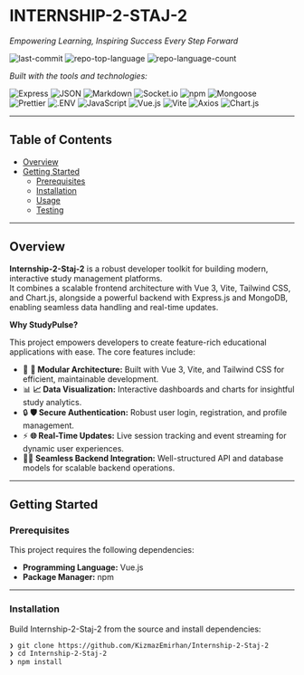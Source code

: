 # INTERNSHIP-2-STAJ-2

_Empowering Learning, Inspiring Success Every Step Forward_

![last-commit](https://img.shields.io/github/last-commit/KizmazEmirhan/Internship-2-Staj-2?style=flat&logo=git&logoColor=white&color=0080ff)
![repo-top-language](https://img.shields.io/github/languages/top/KizmazEmirhan/Internship-2-Staj-2?style=flat&color=0080ff)
![repo-language-count](https://img.shields.io/github/languages/count/KizmazEmirhan/Internship-2-Staj-2?style=flat&color=0080ff)

_Built with the tools and technologies:_

![Express](https://img.shields.io/badge/Express-000000.svg?style=flat&logo=Express&logoColor=white)
![JSON](https://img.shields.io/badge/JSON-000000.svg?style=flat&logo=JSON&logoColor=white)
![Markdown](https://img.shields.io/badge/Markdown-000000.svg?style=flat&logo=Markdown&logoColor=white)
![Socket.io](https://img.shields.io/badge/Socket.io-010101.svg?style=flat&logo=socketdotio&logoColor=white)
![npm](https://img.shields.io/badge/npm-CB3837.svg?style=flat&logo=npm&logoColor=white)
![Mongoose](https://img.shields.io/badge/Mongoose-F04D35.svg?style=flat&logo=Mongoose&logoColor=white)
![Prettier](https://img.shields.io/badge/Prettier-F7B93E.svg?style=flat&logo=Prettier&logoColor=black)
![.ENV](https://img.shields.io/badge/.ENV-ECD53F.svg?style=flat&logo=dotenv&logoColor=black)
![JavaScript](https://img.shields.io/badge/JavaScript-F7DF1E.svg?style=flat&logo=JavaScript&logoColor=black)
![Vue.js](https://img.shields.io/badge/Vue.js-4FC08D.svg?style=flat&logo=vuedotjs&logoColor=white)
![Vite](https://img.shields.io/badge/Vite-646CFF.svg?style=flat&logo=Vite&logoColor=white)
![Axios](https://img.shields.io/badge/Axios-5A29E4.svg?style=flat&logo=Axios&logoColor=white)
![Chart.js](https://img.shields.io/badge/Chart.js-FF6384.svg?style=flat&logo=chartdotjs&logoColor=white)

---

## Table of Contents

- [Overview](#overview)
- [Getting Started](#getting-started)
  - [Prerequisites](#prerequisites)
  - [Installation](#installation)
  - [Usage](#usage)
  - [Testing](#testing)

---

## Overview

**Internship-2-Staj-2** is a robust developer toolkit for building modern, interactive study management platforms.  
It combines a scalable frontend architecture with Vue 3, Vite, Tailwind CSS, and Chart.js, alongside a powerful backend with Express.js and MongoDB, enabling seamless data handling and real-time updates.

**Why StudyPulse?**

This project empowers developers to create feature-rich educational applications with ease. The core features include:

- 🔧 **🧩 Modular Architecture:** Built with Vue 3, Vite, and Tailwind CSS for efficient, maintainable development.
- 📊 **📈 Data Visualization:** Interactive dashboards and charts for insightful study analytics.
- 🔒 **🛡️ Secure Authentication:** Robust user login, registration, and profile management.
- ⚡ **🌐 Real-Time Updates:** Live session tracking and event streaming for dynamic user experiences.
- 🧑‍💻 **Seamless Backend Integration:** Well-structured API and database models for scalable backend operations.

---

## Getting Started

### Prerequisites

This project requires the following dependencies:

- **Programming Language:** Vue.js
- **Package Manager:** npm

---

### Installation

Build Internship-2-Staj-2 from the source and install dependencies:

```sh
❯ git clone https://github.com/KizmazEmirhan/Internship-2-Staj-2
❯ cd Internship-2-Staj-2
❯ npm install
```
